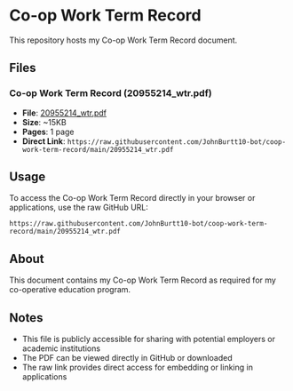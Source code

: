 # Co-op Work Term Record

This repository hosts my Co-op Work Term Record document.

## Files

### Co-op Work Term Record (20955214_wtr.pdf)
- **File**: [20955214_wtr.pdf](./20955214_wtr.pdf)
- **Size**: ~15KB
- **Pages**: 1 page
- **Direct Link**: `https://raw.githubusercontent.com/JohnBurtt10-bot/coop-work-term-record/main/20955214_wtr.pdf`

## Usage

To access the Co-op Work Term Record directly in your browser or applications, use the raw GitHub URL:

```
https://raw.githubusercontent.com/JohnBurtt10-bot/coop-work-term-record/main/20955214_wtr.pdf
```

## About

This document contains my Co-op Work Term Record as required for my co-operative education program.

## Notes

- This file is publicly accessible for sharing with potential employers or academic institutions
- The PDF can be viewed directly in GitHub or downloaded
- The raw link provides direct access for embedding or linking in applications
